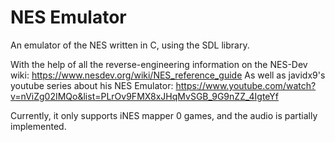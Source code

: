 # NES Emulator

An emulator of the NES written in C, using the SDL library.

With the help of all the reverse-engineering information on the NES-Dev wiki: https://www.nesdev.org/wiki/NES_reference_guide
As well as javidx9's youtube series about his NES Emulator: https://www.youtube.com/watch?v=nViZg02IMQo&list=PLrOv9FMX8xJHqMvSGB_9G9nZZ_4IgteYf

Currently, it only supports iNES mapper 0 games, and the audio is partially implemented.
